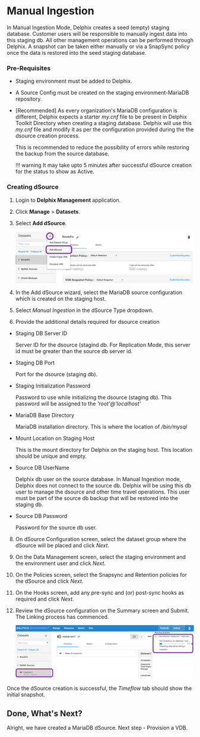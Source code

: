 # Manual Ingestion

In Manual Ingestion Mode, Delphix creates a seed (empty) staging database. 
Customer users will be responsible to manually ingest data into this staging db. 
All other management operations can be performed through Delphix. A snapshot can be taken either manually 
or via a SnapSync policy once the data is restored into the seed staging database. 

### Pre-Requisites

- Staging environment must be added to Delphix.
- A Source Config must be created on the staging environment-MariaDB repository.
- <span class="code_title">[Recommended] </span>
  As every  organization's MariaDB configuration is different,
  Delphix expects a starter *my.cnf* file to be present in Delphix Toolkit Directory when creating a staging database.
  Delphix will use this *my.cnf* file and modify it as per the configuration provided during the the dsource creation process.

  This is recommended to reduce the possibility of errors while restoring the backup from the source database.

  !!! warning
  It may take upto 5 minutes after successful dSource creation for the status to show as Active.


### Creating dSource

1. Login to **Delphix Management** application.
2. Click **Manage** >  **Datasets**.
3. Select **Add dSource**.

   ![Screenshot](../image/add-dsource.png)


4. In the Add dSource wizard, select the MariaDB source configuration which is created on the staging host.
5. Select *Manual Ingestion* in the dSource Type dropdown.
6. Provide the additional details required for dsource creation
  - Staging DB Server ID

    Server ID for the dsource (stagind db. For Replication Mode,
    this server id must be greater than the source db server id.

  - Staging DB Port

    Port for the dsource (staging db).

  - Staging Initialization Password

    Password to use while initializing the dsource (staging db).
    This password will be assigned to the *'root'@'localhost'*

  - MariaDB Base Directory

    MariaDB installation directory. This is where the location of */bin/mysql*

  - Mount Location on Staging Host

    This is the mount directory for Delphix on the staging host. 
    This location should be unique and empty.

  - Source DB UserName

    Delphix db user on the source database. In Manual Ingestion mode, Delphix does not connect to the source db.
    Delphix will be using this db user to manage the dsource and other time travel operations.
    This user must be part of the source db backup that will be restored into the staging db.

  - Source DB Password

    Password for the source db user.

8. On dSource Configuration screen, select the dataset group where the dSource will be placed and click *Next*.
9. On the Data Management screen, select the staging environment and the environment user and click *Next*.
10. On the Policies screen, select the Snapsync and Retention policies for the dSource and click *Next*.
11. On the Hooks screen, add any pre-sync and (or) post-sync hooks as required and click *Next*.
12. Review the dSource configuration on the Summary screen and Submit. The Linking process has commenced.

    ![Screenshot](../image/dsource-creation.png)


Once the dSource creation is successful, the <span class="code_title">*Timeflow*</span> tab should show the initial snapshot.

Done, What's Next?
----------------
Alright, we have created a MariaDB dSource. Next step - Provision a VDB.   

